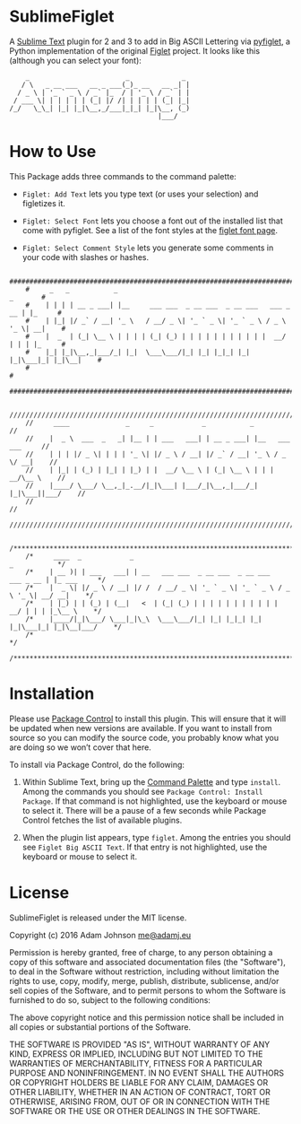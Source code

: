 SublimeFiglet
=============

A [Sublime Text][3] plugin for 2 and 3 to add in Big ASCII Lettering via
[pyfiglet][2], a Python implementation of the original [Figlet][1] project. It
looks like this (although you can select your font):

        _                        _             _
       / \   _ __ ___   __ _ ___(_)_ __   __ _| |
      / _ \ | '_ ` _ \ / _` |_  / | '_ \ / _` | |
     / ___ \| | | | | | (_| |/ /| | | | | (_| |_|
    /_/   \_\_| |_| |_|\__,_/___|_|_| |_|\__, (_)
                                         |___/


How to Use
==========

This Package adds three commands to the command palette:

* `Figlet: Add Text` lets you type text (or uses your selection) and figletizes
  it.

* `Figlet: Select Font` lets you choose a font out of the installed list that
  come with pyfiglet. See a list of the font styles at the [figlet font
  page](http://www.figlet.org/examples.html).

* `Figlet: Select Comment Style` lets you generate some comments in your code
  with slashes or hashes.

```
    ################################################################################
    #     _   _           _                                                _       #
    #    | | | | __ _ ___| |__     ___ ___  _ __ ___  _ __ ___   ___ _ __ | |_     #
    #    | |_| |/ _` / __| '_ \   / __/ _ \| '_ ` _ \| '_ ` _ \ / _ \ '_ \| __|    #
    #    |  _  | (_| \__ \ | | | | (_| (_) | | | | | | | | | | |  __/ | | | |_     #
    #    |_| |_|\__,_|___/_| |_|  \___\___/|_| |_| |_|_| |_| |_|\___|_| |_|\__|    #
    #                                                                              #
    ################################################################################

    //////////////////////////////////////////////////////////////////////////////
    //     ____              _     _            _           _                   //
    //    |  _ \  ___  _   _| |__ | | ___   ___| | __ _ ___| |__   ___  ___     //
    //    | | | |/ _ \| | | | '_ \| |/ _ \ / __| |/ _` / __| '_ \ / _ \/ __|    //
    //    | |_| | (_) | |_| | |_) | |  __/ \__ \ | (_| \__ \ | | |  __/\__ \    //
    //    |____/ \___/ \__,_|_.__/|_|\___| |___/_|\__,_|___/_| |_|\___||___/    //
    //                                                                          //
    //////////////////////////////////////////////////////////////////////////////

    /**************************************************************************************/
    /*     ____  _            _                                               _           */
    /*    | __ )| | ___   ___| | __   ___ ___  _ __ ___  _ __ ___   ___ _ __ | |_ ___     */
    /*    |  _ \| |/ _ \ / __| |/ /  / __/ _ \| '_ ` _ \| '_ ` _ \ / _ \ '_ \| __/ __|    */
    /*    | |_) | | (_) | (__|   <  | (_| (_) | | | | | | | | | | |  __/ | | | |_\__ \    */
    /*    |____/|_|\___/ \___|_|\_\  \___\___/|_| |_| |_|_| |_| |_|\___|_| |_|\__|___/    */
    /*                                                                                    */
    /**************************************************************************************/
```

Installation
============

Please use [Package Control](https://sublime.wbond.net/installation) to install this plugin. This will ensure that it will be updated when new versions are available. If you want to install from source so you can modify the source code, you probably know what you are doing so we won’t cover that here.

To install via Package Control, do the following:

1. Within Sublime Text, bring up the [Command Palette](http://docs.sublimetext.info/en/sublime-text-3/extensibility/command_palette.html) and type `install`. Among the commands you should see `Package Control: Install Package`. If that command is not highlighted, use the keyboard or mouse to select it. There will be a pause of a few seconds while Package Control fetches the list of available plugins.

2. When the plugin list appears, type `figlet`. Among the entries you should see `Figlet Big ASCII Text`. If that entry is not highlighted, use the keyboard or mouse to select it.


License
=======

SublimeFiglet is released under the MIT license.

Copyright (c) 2016 Adam Johnson <me@adamj.eu>

Permission is hereby granted, free of charge, to any person obtaining a copy of this software and associated documentation files (the "Software"), to deal in the Software without restriction, including without limitation the rights to use, copy, modify, merge, publish, distribute, sublicense, and/or sell copies of the Software, and to permit persons to whom the Software is furnished to do so, subject to the following conditions:

The above copyright notice and this permission notice shall be included in all copies or substantial portions of the Software.

THE SOFTWARE IS PROVIDED "AS IS", WITHOUT WARRANTY OF ANY KIND, EXPRESS OR IMPLIED, INCLUDING BUT NOT LIMITED TO THE WARRANTIES OF MERCHANTABILITY, FITNESS FOR A PARTICULAR PURPOSE AND NONINFRINGEMENT. IN NO EVENT SHALL THE AUTHORS OR COPYRIGHT HOLDERS BE LIABLE FOR ANY CLAIM, DAMAGES OR OTHER LIABILITY, WHETHER IN AN ACTION OF CONTRACT, TORT OR OTHERWISE, ARISING FROM, OUT OF OR IN CONNECTION WITH THE SOFTWARE OR THE USE OR OTHER DEALINGS IN THE SOFTWARE.




[1]: http://www.figlet.org/
[2]: https://github.com/pwaller/pyfiglet
[3]: http://www.sublimetext.com/2
